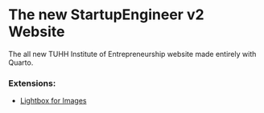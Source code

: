 # The new StartupEngineer v2 Website
The all new TUHH Institute of Entrepreneurship website made entirely with Quarto.


### Extensions:
* [Lightbox for Images](https://github.com/quarto-ext/lightbox)
